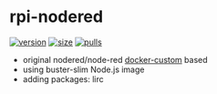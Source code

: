 # rpi-nodered

[![version](https://badgen.net/github/tag/antsman/rpi-nodered?icon=github&label=latest%20version&color=green)](https://github.com/antsman/rpi-nodered/releases)
[![size](https://badgen.net/docker/size/antsman/rpi-nodered/latest/arm?icon=docker&label=image%20size)](https://hub.docker.com/r/antsman/rpi-nodered/tags)
[![pulls](https://badgen.net/docker/pulls/antsman/rpi-nodered?icon=docker&color=gray)](https://hub.docker.com/r/antsman/rpi-nodered)

- original nodered/node-red [docker-custom](https://github.com/node-red/node-red-docker/tree/master/docker-custom) based
- using buster-slim Node.js image
- adding packages: lirc
